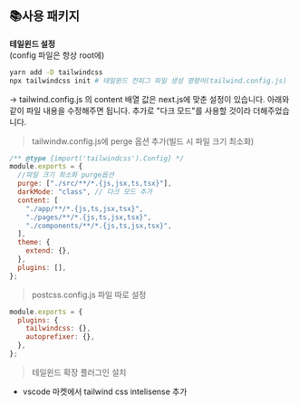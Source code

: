 ## **📚사용 패키지**

**테일윈드 설정**  
(config 파일은 항상 root에)

```bash
yarn add -D tailwindcss
npx tailwindcss init # 테일윈드 컨피그 파일 생성 명령어(tailwind.config.js)

```

-> tailwind.config.js 의 content 배열 값은 next.js에 맞춘 설정이 있습니다.
아래와 같이 파일 내용을 수정해주면 됩니다.
추가로 "다크 모드"를 사용할 것이라 더해주었습니다.

> tailwindw.config.js에 perge 옵션 추가(빌드 시 파일 크기 최소화)

```javascript
/** @type {import('tailwindcss').Config} */
module.exports = {
  //파일 크기 최소화 purge옵션
  purge: ["./src/**/*.{js,jsx,ts,tsx}"],
  darkMode: "class", // 다크 모드 추가
  content: [
    "./app/**/*.{js,ts,jsx,tsx}",
    "./pages/**/*.{js,ts,jsx,tsx}",
    "./components/**/*.{js,ts,jsx,tsx}",
  ],
  theme: {
    extend: {},
  },
  plugins: [],
};
```

> postcss.config.js 파일 따로 설정

```javascript
module.exports = {
  plugins: {
    tailwindcss: {},
    autoprefixer: {},
  },
};
```

> 테일윈드 확장 플러그인 설치

- vscode 마켓에서 tailwind css intelisense 추가
